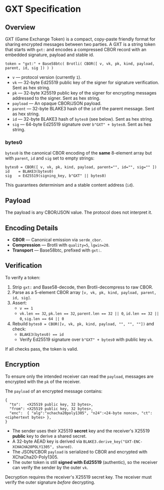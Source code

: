 # GXT Specification

## Overview
GXT (Game Exchange Token) is a compact, copy-paste friendly format for sharing encrypted messages between two parties.
A GXT is a string token that starts with `gxt:` and encodes a compressed CBOR record with an embedded signature, payload and stable id.

```
token = "gxt:" + Base58btc( Brotli( CBOR([ v, vk, pk, kind, payload, parent, id, sig ]) ) )
```

- `v` — protocol version (currently `1`).
- `vk` — 32-byte Ed25519 public key of the signer for signature verification. Sent as hex string.
- `pk` — 32-byte X25519 public key of the signer for encrypting messages addressed to the signer. Sent as hex string.
- `payload` — An opaque CBOR/JSON payload.
- `parent` — 32-byte BLAKE3 hash of the `id` of the parent message. Sent as hex string.
- `id` — 32-byte BLAKE3 hash of `bytes0` (see below). Sent as hex string.
- `sig` — 64-byte Ed25519 signature over `b"GXT" + bytes0`. Sent as hex string.

### bytes0
`bytes0` is the canonical CBOR encoding of the **same** 8-element array but with `parent`, `id` and `sig` set to empty strings:

```
bytes0 = CBOR([ v, vk, pk, kind, payload, parent="", id="", sig="" ])
id    = BLAKE3(bytes0)
sig   = Ed25519(signing_key, b"GXT" || bytes0)
```

This guarantees determinism and a stable content address (`id`).

## Payload
The payload is any CBOR/JSON value. The protocol does not interpret it.

## Encoding Details
- **CBOR** — Canonical emission via `serde_cbor`.
- **Compression** — Brotli with `quality=5`, `lgwin=20`.
- **Transport** — Base58btc, prefixed with `gxt:`.

## Verification
To verify a token:
1. Strip `gxt:` and Base58-decode, then Brotli-decompress to raw CBOR.
2. Parse as a 5-element CBOR array `[v, vk, pk, kind, payload, parent, id, sig]`.
3. Assert:
   - `v == 1`
   - `vk.len == 32`, `pk.len == 32`, `parent.len == 32 || 0`, `id.len == 32 || 0`, `sig.len == 64 || 0`
4. Rebuild `bytes0 = CBOR([v, vk, pk, kind, payload, "", "", ""])` and check:
   - `BLAKE3(bytes0) == id`
   - Verify Ed25519 signature over `b"GXT" + bytes0` with public key `vk`.

If all checks pass, the token is valid.

## Encryption
To ensure only the intended receiver can read the `payload`, messages are encrypted with the `pk` of the receiver.

The `payload` of an encrypted message contains:
```
{
  "to":   <X25519 public key, 32 bytes>,
  "from": <X25519 public key, 32 bytes>,
  "enc":  { "alg":"xchacha20poly1305", "n24":<24-byte nonce>, "ct":<ciphertext bytes> },
}
```

- The sender uses their X25519 **secret** key and the receiver's X25519 **public** key to derive a shared secret.
- A 32-byte AEAD key is derived via `BLAKE3.derive_key("GXT-ENC-XCHACHA20POLY1305", shared)`.
- The JSON/CBOR `payload` is serialized to CBOR and encrypted with XChaCha20-Poly1305.
- The outer token is still **signed with Ed25519** (authentic), so the receiver can verify the sender by the outer `vk`.

Decryption requires the receiver's X25519 secret key. The receiver must verify the outer signature *before* decrypting.
